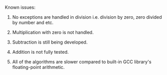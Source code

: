 Known issues:

1) No exceptions are handled in division i.e. division by zero, zero divided by number and etc.

2) Multiplication with zero is not handled.

3) Subtraction is still being developed.

4) Addition is not fully tested.

5) All of the algorithms are slower compared to built-in GCC library's floating-point arithmetic.


